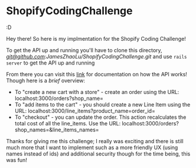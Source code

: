 # ShopifyCodingChallenge
:D

Hey there! So here is my implmentation for the Shopify Coding Challenge!

To get the API up and running you'll have to clone this directory, *git@github.com:JamesZhaoLu/ShopifyCodingChallenge.git* and use `rails server` to get the API up and running

From there you can visit this [link](https://documenter.getpostman.com/view/3569996/RWaPtkqL) for documentation on how the API works! Though here is a *brief* overview:
- To "create a new cart with a store" - create an order using the URL: localhost:3000/orders?shop_name=
- To "add items to the cart" - you should create a new Line Item using the URL: localhost:3000/line_items?product_name=order_id=
- To "checkout" - you can update the order. This action recalculates the total cost of all the line_items. Use the URL: localhost:3000/orders?shop_names=&line_items_names=


Thanks for giving me this challenge; I really was exciting and there is still much more that I want to implement such as a more friendly UX (using names instead of ids) and additional security though for the time being, this was fun!

